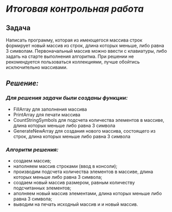 # ***Итоговая контрольная работа*** 

## **Задача**


 Написать программу, которая из имеющегося массива строк формирует новый массив из строк, длина которых меньше, либо равна 3 символам. Первоначальный массив можно ввести с клавиатуры, либо задать на старте выполнения алгоритма. При решении не рекомендуется пользоваться коллекциями, лучше обойтись исключительно массивами.


 ## ***Решение:***

 ### ***Для решения задачи были созданы функции:***

 * FillArray для заполнения массива
 * PrintArray для печати массива
 * CountStringSymbols для подсчета количества элементов в массиве, длина которых меньше либо равна 3 символа
 * GenerateNewArray для создания нового массива, состоящего из строк, длина которых меньше либо равна 3 символа

 ### ***Алгоритм решения:***

 * создаем массив;
 * наполняем массив строками (ввод в консоли);
 * производим подсчета количества элементов в массиве, длина которых меньше либо равна 3 символа;
 * создаем новый массив размером, равным количеству подсчитанных элементов;
 * аполняем новый массив элементами, длина которых меньше либо равна 3 символа;
 * выводим на печать исходный массив и и новый массив.